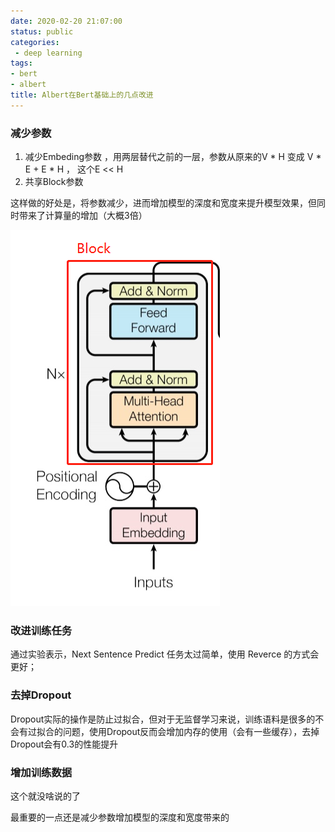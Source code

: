 ```yaml
---
date: 2020-02-20 21:07:00
status: public
categories:
 - deep learning
tags: 
- bert
- albert
title: Albert在Bert基础上的几点改进
---
```






### 减少参数

1. 减少Embeding参数 ，用两层替代之前的一层，参数从原来的V * H 变成 V * E + E * H ， 这个E << H
2. 共享Block参数

​    这样做的好处是，将参数减少，进而增加模型的深度和宽度来提升模型效果，但同时带来了计算量的增加（大概3倍）

![image-20190717212146770](_image/image-20200220210854958.png)

### 改进训练任务

通过实验表示，Next Sentence Predict 任务太过简单，使用 Reverce 的方式会更好；



### 去掉Dropout

Dropout实际的操作是防止过拟合，但对于无监督学习来说，训练语料是很多的不会有过拟合的问题，使用Dropout反而会增加内存的使用（会有一些缓存），去掉Dropout会有0.3的性能提升



### 增加训练数据

这个就没啥说的了





最重要的一点还是减少参数增加模型的深度和宽度带来的